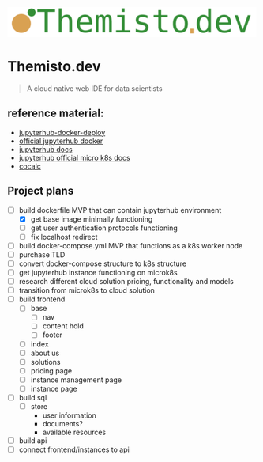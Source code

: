 ![Themisto.dev Logo](./full-logo.png)

# Themisto.dev
> A cloud native web IDE for data scientists


## reference material:
 - [jupyterhub-docker-deploy](https://github.com/jupyterhub/jupyterhub-deploy-docker)
 - [official jupyterhub docker](https://hub.docker.com/r/jupyterhub/jupyterhub)
 - [jupyterhub docs](https://jupyterhub.readthedocs.io/en/stable/quickstart-docker.html)
 - [jupyterhub official micro k8s docs](https://zero-to-jupyterhub.readthedocs.io/en/latest/kubernetes/other-infrastructure/step-zero-microk8s.html)
 - [cocalc](https://github.com/sagemathinc/cocalc-docker)

 ## Project plans
 - [ ] build dockerfile MVP that can contain jupyterhub environment
   - [x] get base image minimally functioning
   - [ ] get user authentication protocols functioning
   - [ ] fix localhost redirect
 - [ ] build docker-compose.yml MVP that functions as a k8s worker node
 - [ ] purchase TLD
 - [ ] convert docker-compose structure to k8s structure
 - [ ] get jupyterhub instance functioning on microk8s
 - [ ] research different cloud solution pricing, functionality and models
 - [ ] transition from microk8s to cloud solution
 - [ ] build frontend
   - [ ] base
     - [ ] nav
     - [ ] content hold
     - [ ] footer
   - [ ] index
   - [ ] about us
   - [ ] solutions
   - [ ] pricing page
   - [ ] instance management page
   - [ ] instance page
 - [ ] build sql
   - [ ] store
     - user information
     - documents?
     - available resources
 - [ ] build api
 - [ ] connect frontend/instances to api
